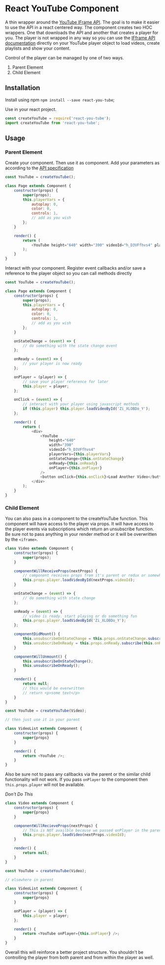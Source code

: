 # React YouTube Component

A thin wrapper around the [YouTube IFrame API](https://developers.google.com/youtube/iframe_api_reference). The goal is to make it easier to use the API in a react centered way. The component creates two HOC wrappers. One that downloads the API and another that creates a player for you. The player is not wrapped in any way so you can use the [IFframe API documentation](https://developers.google.com/youtube/iframe_api_reference) directly on your YouTube player object to load videos, create playlists and show your content.

Control of the player can be managed by one of two ways.

1.  Parent Element
2.  Child Element

## Installation

Install using npm `npm install --save react-you-tube`;

Use in your react project.

```js
const createYouTube = require('react-you-tube');
import createYouTube from 'react-you-tube';
```

## Usage

### Parent Element

Create your component. Then use it as component. Add your parameters as according to the [API specification](https://developers.google.com/youtube/player_parameters)

```js
const YouTube = createYouTube();

class Page extends Component {
    constructor(props) {
        super(props);
        this.playerVars = {
            autoplay: 0,
            color: 0,
            controls: 1,
            // add as you wish
        };
    }

    render() {
        return (
            <YouTube height="640" width="390" videoId="h_D3VFfhvs4" playerVars={this.playerVars} />
        );
    }
}
```

Interact with your component. Register event callbacks and/or save a reference to the player object so you can call methods directly

```js
const YouTube = createYouTube();

class Page extends Component {
    constructor(props) {
        super(props);
        this.playerVars = {
            autoplay: 0,
            color: 0,
            controls: 1,
            // add as you wish
        };
    }

    onStateChange = (event) => {
        // do something with the state change event
    };

    onReady = (event) => {
        // your player is now ready
    };

    onPlayer = (player) => {
        // save your player reference for later
        this.player = player;
    };

    onClick = (event) => {
        // interact with your player using javascript methods
        if (this.player) this.player.loadVideoById('Zi_XLOBDo_Y');
    };

    render() {
        return (
            <div>
                <YouTube
                    height="640"
                    width="390"
                    videoId="h_D3VFfhvs4"
                    playerVars={this.playerVars}
                    onStateChange={this.onStateChange}
                    onReady={this.onReady}
                    onPlayer={this.onPlayer}
                />
                <button onClick={this.onClick}>Load Another Video</button>
            </div>
        );
    }
}
```

### Child Element

You can also pass in a component to the createYouTube function. This component will have access to the player via props. It will have access to the player events via subscriptions which return an unsubscribe function. Be sure not to pass anything in your render method or it will be overwritten by the `<iframe>`.

```js
class Video extends Component {
	constructor(props) {
		super(props);
	}

	componentWillReceiveProps(nextProps) {
		// component receives props from it's parent or redux or somewhere
		this.props.player.loadVideoById(nextProps.videoId);
	}

	onStateChange = (event) => {
		// do something with state change
	};

	onReady = (event) => {
		// video is ready. start playing or do something fun
		this.props.player.loadVideoById('Zi_XLOBDo_Y');
	};

	componentDidMount() {
		this.unsubscribeOnStateChange = this.props.onStateChange.subscribe(this.onStateChange);
		this.unsubscribeOnReady = this.props.onReady.subscribe(this.onReady);
	}

	componentWillUnmount() {
		this.unsubscribeOnStateChange();
		this.unsubscribeOnReady();
	}

	render() {
		return null;
		// this would be overwritten
		// return <p>some text</p>
	}
}

const YouTube = createYouTube(Video);

// then just use it in your parent

class VideoList extends Component {
	constructor(props) {
		super{props}
	}

	render() {
		return <YouTube />;
	}
}
```

Also be sure not to pass any callbacks via the parent or the similar child functionality will not work. If you pass `onPlayer` to the component then `this.props.player` will not be available.

_Don't Do This_

```js
class Video extends Component {
	constructor(props) {
		super{props}
	}

	componentWillRecieveProps(nextProps) {
		// This is NOT availble because we passed onPlayer in the parent component below
		this.props.player.loadVideo(nextProps.videoId);
	}

	render() {
		return null;
	}
}

const YouTube = createYouTube(Video);

// elsewhere in parent

class VideoList extends Component {
	constructor(props) {
		super{props}
	}

	onPlayer = (player) => {
		this.player = player;
	};

	render() {
		return <YouTube onPlayer={this.onPlayer} />;
	}
}
```

Overall this will reinforce a better project structure. You shouldn't be controlling the player from both parent and from within the player as well.
